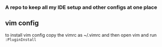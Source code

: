 ### A repo to keep all my IDE setup and other configs at one place

## vim config

to install vim config copy the vimrc as ~/.vimrc
and then open vim and run `:PluginInstall`
